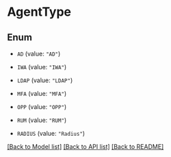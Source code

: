 # AgentType

## Enum


* `AD` (value: `"AD"`)

* `IWA` (value: `"IWA"`)

* `LDAP` (value: `"LDAP"`)

* `MFA` (value: `"MFA"`)

* `OPP` (value: `"OPP"`)

* `RUM` (value: `"RUM"`)

* `RADIUS` (value: `"Radius"`)


[[Back to Model list]](../README.md#documentation-for-models) [[Back to API list]](../README.md#documentation-for-api-endpoints) [[Back to README]](../README.md)


